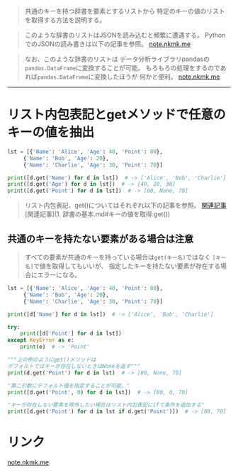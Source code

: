 > 共通のキーを持つ辞書を要素とするリストから
  特定のキーの値のリストを取得する方法を説明する。

> このような辞書のリストはJSONを読み込むと頻繁に遭遇する。
  PythonでのJSONの読み書きは以下の記事を参照。
[note.nkmk.me](https://note.nkmk.me/python-json-load-dump/)

> なお、このような辞書のリストは
  データ分析ライブラリpandasの`pandas.DataFrame`に変換することが可能。
> もろもろの処理をするのであれば`pandas.DataFrame`に変換したほうが
  何かと便利。
[note.nkmk.me](https://note.nkmk.me/python-pandas-json-normalize/)

---------------------------------------------------------------------------

# リスト内包表記とgetメソッドで任意のキーの値を抽出

```python
lst = [{'Name': 'Alice', 'Age': 40, 'Point': 80}, 
     {'Name': 'Bob', 'Age': 20},
     {'Name': 'Charlie', 'Age': 30, 'Point': 70}]

print([d.get('Name') for d in lst])  # -> ['Alice', 'Bob', 'Charlie']
print([d.get('Age') for d in lst])  # -> [40, 20, 30]
print([d.get('Point') for d in lst])  # -> [80, None, 70]
```

> リスト内包表記、get()についてはそれぞれ以下の記事を参照。
[関連記事](../../5.%20特殊構文/内包表記.md)
[関連記事](1. 辞書の基本.md#キーの値を取得:get())

## 共通のキーを持たない要素がある場合は注意

> すべての要素が共通のキーを持っている場合は`get(キー名)`ではなく
  `[キー名]`で値を取得してもいいが、
  指定したキーを持たない要素が存在する場合にエラーになる。

```python
lst = [{'Name': 'Alice', 'Age': 40, 'Point': 80}, 
     {'Name': 'Bob', 'Age': 20},
     {'Name': 'Charlie', 'Age': 30, 'Point': 70}]

print([d['Name'] for d in lst])  # -> ['Alice', 'Bob', 'Charlie']

try:
    print([d['Point'] for d in lst])
except KeyError as e:
    print(e)  # -> 'Point'

"""上の例のようにget()メソッドは
デフォルトではキーが存在しないときはNoneを返す"""
print(d.get('Point') for d in lst)  # -> [80, None, 70]

"第二引数にデフォルト値を指定することが可能。"
print([d.get('Point', 0) for d in lst])  # -> [80, 0, 70]

"キーが存在しない要素を除外したい場合はリスト内包表記にifで条件を追加する"
print([d.get('Point') for d in lst if d.get('Point')])  # -> [80, 70]
```

# リンク

[note.nkmk.me](https://note.nkmk.me/python-dict-list-values/)
